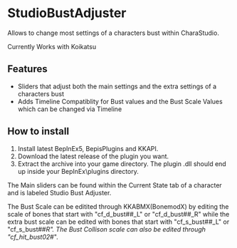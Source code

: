 # StudioBustAdjuster
Allows to change most settings of a characters bust within CharaStudio.

Currently Works with Koikatsu

## Features
- Sliders that adjust both the main settings and the extra settings of a characters bust
- Adds Timeline Compatiblity for Bust values and the Bust Scale Values which can be changed via Timeline

## How to install
1. Install latest BepInEx5, BepisPlugins and KKAPI.
2. Download the latest release of the plugin you want.
3. Extract the archive into your game directory. The plugin .dll should end up inside your BepInEx\plugins directory.

The Main sliders can be found within the Current State tab of a character and is labeled Studio Bust Adjuster.

The Bust Scale can be editited through KKABMX(BonemodX) by editing the scale of bones that start with "cf_d_bust##_L" or "cf_d_bust##_R"  while the extra bust scale can be edited with bones that start with "cf_s_bust##_L" or "cf_s_bust##_R".
The Bust Collison scale can also be edited through "cf_hit_bust02_#".  
